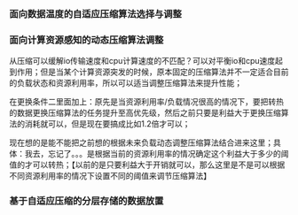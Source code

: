 ### 面向数据温度的自适应压缩算法选择与调整



### 面向计算资源感知的动态压缩算法调整

从压缩可以缓解io传输速度和cpu计算速度的不匹配？可以对平衡io和cpu速度起到作用；但是当某个计算资源突发的时候，原本固定的压缩算法并不一定适合目前的负载状态和资源利用率，所以可以适当调整压缩算法来提升性能；



在更换条件二里面加上：原先是当资源利用率/负载情况很高的情况下，要把转热的数据更换压缩算法的任务提升至高优先级，然后之前只要是利益大于更换压缩算法的消耗就可以，但是现在要搞成比如1.2倍才可以；

现在想的是能不能把之前想的根据未来负载动态调整压缩算法结合进来这里；具体：我去，忘记了。。。是根据当前的资源利用率的情况确定这个利益大于多少的阈值的才可以转热；【以前的是只要利益大于开销就可以，那么这里是不是可以根据不同资源利用率的情况下设置不同的阈值来调节压缩算法】

### 基于自适应压缩的分层存储的数据放置


